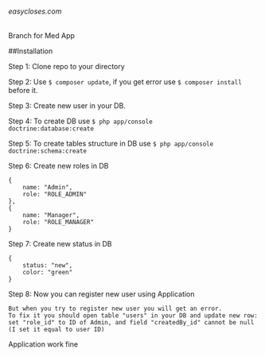 ###### easycloses.com
Branch for Med App

##Installation

Step 1:
Clone repo to your directory

Step 2:
Use <code>$ composer update</code>, if you get error use <code>$ composer install</code> before it.


Step 3:
Create new user in your DB.

Step 4:
To create DB use <code>$ php app/console doctrine:database:create</code>

Step 5:
To create tables structure in DB use <code>$ php app/console doctrine:schema:create</code>

Step 6:
Create new roles in DB 

    {
        name: "Admin",
        role: "ROLE_ADMIN"
    },
    {
        name: "Manager",
        role: "ROLE_MANAGER"
    }

Step 7:
Create new status in DB 

    {
        status: "new",
        color: "green"
    }

Step 8:
Now you can register new user using Application

    But when you try to register new user you will get an error. 
    To fix it you should open table "users" in your DB and update new row: set "role_id" to ID of Admin, and field "createdBy_id" cannot be null (I set it equal to user ID)
     
Application work fine
